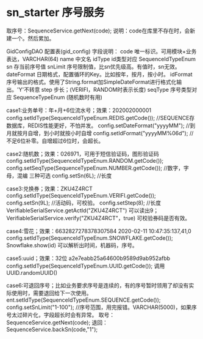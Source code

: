 # sn_starter 序号服务


   取序号：SequenceService.getNext(code);
   说明：code在库里不存在时，会新建一个。然后累加。
 
   GidConfigDAO 配置表(gid_config) 字段说明：
   code 唯一标识。可用模块+业务表达，VARCHAR(64)
   name 中文名
   idType id类型对应 SequenceIdTypeEnum
   sn 存当前序号值
   snLimit 序号限制值，比sn优先级高。有值时，sn无效。
   dateFormat 日期格式，配置循环的Key。比如按年，按月，按小时。
   idFormat 序号输出的格式。使用了String.format加SimpleDateFormat进行格式化输出。'Y'不转意
   step 步长；(VERIFI，RANDOM时表示长度)
   seqType 序号类型对应 SequenceTypeEnum (随机数时有用)
 
   case1:业务单号：年+月+6位流水号；效果：202002000001
   config.setIdType(SequenceIdTypeEnum.REDIS.getCode());  //SEQUENCE存数据库，REDIS性能更好，不怕并发。
   config.setDateFormat("yyyyMM");  //到月就按月自增，到小时就按小时自增
   config.setIdFormat("yyyyMM%06d");  //不足6位补零。自增超过6位时，会超长。
 
   case2:随机数；效果：026971，可用于短信验证码，图形验证码
   config.setIdType(SequenceIdTypeEnum.RANDOM.getCode());
   config.setSeqType(SequenceTypeEnum.NUMBER.getCode()); //数字，字母，混编 三种可选
   config.setSn(6L);  //长度
 
   case3:兑换券；效果：ZKU4Z4RCT
   config.setIdType(SequenceIdTypeEnum.VERIFI.getCode());
   config.setSn(9L);  //活动码，可校验。
   config.setStep(8);  //长度
   VerifiableSerialService.getActId("ZKU4Z4RCT") 可以读出9；
   VerifiableSerialService.verify("ZKU4Z4RCT"，true) 可校验券码是否有效。
 
   case4:雪花；效果：6632827278378307584 2020-02-11 10:47:35:137,41,0
   config.setIdType(SequenceIdTypeEnum.SNOWFLAKE.getCode());
   Snowflake.show(id) 可以解析出时间，机器码，序号。
 
   case5:uuid；效果：32位 a2e7eabb25a64600b9589d9ab952afbb
   config.setIdType(SequenceIdTypeEnum.UUID.getCode());
   调用UUID.randomUUID()
 
   case6:可退回序号；比如业务要求序号是连续的，有的序号暂时领用了却没有实际使用时，需要退回给下一次使用。
   ent.setIdType(SequenceIdTypeEnum.SEQUENCE.getCode());
   config.setSnLimit("1-100"); //序号范围，用完报错。VARCHAR(5000)，如果序号太过碎片化，字段超长时会有异常。
   取号：SequenceService.getNext(code);
   退回：SequenceService.backSn(code,"1");